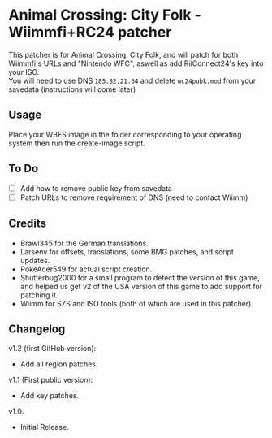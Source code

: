 # Animal Crossing: City Folk - Wiimmfi+RC24 patcher

This patcher is for Animal Crossing: City Folk, and will patch for both Wiimmfi's URLs and "Nintendo WFC", aswell as add RiiConnect24's key into your ISO.  
You will need to use DNS `185.82.21.64` and delete `wc24pubk.mod` from your savedata (instructions will come later)  

## Usage
Place your WBFS image in the folder corresponding to your operating system then run the create-image script.

## To Do
- [ ] Add how to remove public key from savedata
- [ ] Patch URLs to remove requirement of DNS (need to contact Wiimm)

## Credits
- Brawl345 for the German translations.
- Larsenv for offsets, translations, some BMG patches, and script updates.
- PokeAcer549 for actual script creation.
- Shutterbug2000 for a small program to detect the version of this game, and helped us get v2 of the USA version of this game to add support for patching it.
- Wiimm for SZS and ISO tools (both of which are used in this patcher).

## Changelog
v1.2 (first GitHub version):
- Add all region patches.

v1.1 (First public version):
- Add key patches.

v1.0:
- Initial Release.
